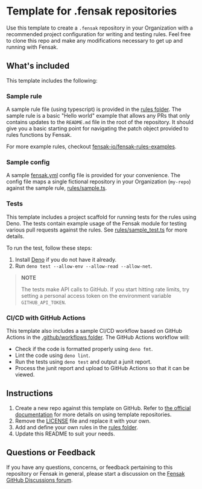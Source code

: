 # Template for .fensak repositories

Use this template to create a `.fensak` repository in your Organization with a recommended project configuration for
writing and testing rules. Feel free to clone this repo and make any modifications necessary to get up and running with
Fensak.


## What's included

This template includes the following:

### Sample rule

A sample rule file (using typescript) is provided in the [rules folder](/rules). The sample rule is a basic "Hello
world" example that allows any PRs that only contains updates to the `README.md` file in the root of the repository. It
should give you a basic starting point for navigating the patch object provided to rules functions by Fensak.

For more example rules, checkout
[fensak-io/fensak-rules-examples](https://github.com/fensak-io/fensak-rules-examples).

### Sample config

A sample [fensak.yml](/fensak.yml) config file is provided for your convenience. The config file maps a single fictional
repository in your Organization (`my-repo`) against the sample rule, [rules/sample.ts](/rules/sample.ts).

### Tests

This template includes a project scaffold for running tests for the rules using Deno. The tests contain example usage of
the Fensak module for testing various pull requests against the rules. See [rules/sample_test.ts](/rules/sample_test.ts)
for more details.

To run the test, follow these steps:

1. Install [Deno](https://deno.com/) if you do not have it already.
1. Run `deno test --allow-env --allow-read --allow-net`.

> **NOTE**
>
> The tests make API calls to GitHub. If you start hitting rate limits, try setting a personal access token on the
> environment variable `GITHUB_API_TOKEN`.

### CI/CD with GitHub Actions

This template also includes a sample CI/CD workflow based on GitHub Actions in the [.github/workflows
folder](/.github/workflows). The GitHub Actions workflow will:

- Check if the code is formatted properly using `deno fmt`.
- Lint the code using `deno lint`.
- Run the tests using `deno test` and output a junit report.
- Process the junit report and upload to GitHub Actions so that it can be viewed.


## Instructions

1. Create a new repo against this template on GitHub. Refer to [the official
   documentation](https://docs.github.com/en/repositories/creating-and-managing-repositories/creating-a-repository-from-a-template)
   for more details on using template repositories.
1. Remove the [LICENSE](/LICENSE) file and replace it with your own.
1. Add and define your own rules in the [rules folder](/rules).
1. Update this README to suit your needs.


## Questions or Feedback

If you have any questions, concerns, or feedback pertaining to this repository or Fensak in general, please start a
discussion on the [Fensak GitHub Discussions forum](https://github.com/orgs/fensak-io/discussions).
